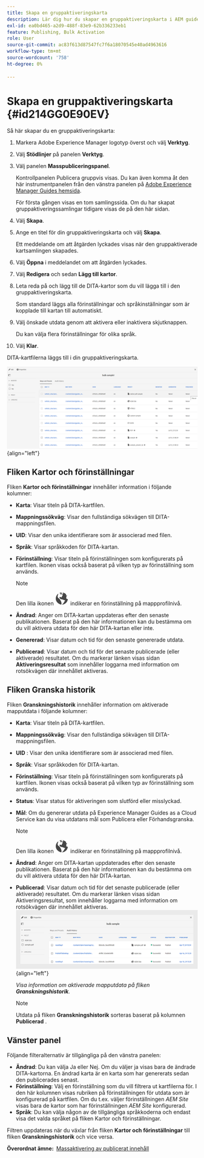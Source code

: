 ```yaml
---
title: Skapa en gruppaktiveringskarta
description: Lär dig hur du skapar en gruppaktiveringskarta i AEM guides.
exl-id: ea0bd465-a2d9-488f-83e9-62b336233eb1
feature: Publishing, Bulk Activation
role: User
source-git-commit: ac83f613d87547fc7f6a18070545e40ad4963616
workflow-type: tm+mt
source-wordcount: '758'
ht-degree: 0%

---
```


# Skapa en gruppaktiveringskarta {#id214GG0E90EV}

Så här skapar du en gruppaktiveringskarta:

1. Markera Adobe Experience Manager logotyp överst och välj **Verktyg**.

1. Välj **Stödlinjer** på panelen **Verktyg**.

1. Välj panelen **Masspubliceringspanel**.

   Kontrollpanelen Publicera gruppvis visas. Du kan även komma åt den här instrumentpanelen från den vänstra panelen på [Adobe Experience Manager Guides hemsida](intro-home-page.md).

   För första gången visas en tom samlingssida. Om du har skapat gruppaktiveringssamlingar tidigare visas de på den här sidan.


1. Välj **Skapa**.

1. Ange en titel för din gruppaktiveringskarta och välj **Skapa**.

   Ett meddelande om att åtgärden lyckades visas när den gruppaktiverade kartsamlingen skapades.

1. Välj **Öppna** i meddelandet om att åtgärden lyckades.

1. Välj **Redigera** och sedan **Lägg till kartor**.

1. Leta reda på och lägg till de DITA-kartor som du vill lägga till i den gruppaktiveringskarta.

   Som standard läggs alla förinställningar och språkinställningar som är kopplade till kartan till automatiskt.

1. Välj önskade utdata genom att aktivera eller inaktivera skjutknappen.

   Du kan välja flera förinställningar för olika språk.

1. Välj **Klar**.

DITA-kartfilerna läggs till i din gruppaktiveringskarta.

![&#x200B; skapade massaktiveringssamlingen &#x200B;](images/bulk-activation-collection-created.png){align="left"}

## Fliken Kartor och förinställningar

Fliken **Kartor och förinställningar** innehåller information i följande kolumner:

- **Karta**: Visar titeln på DITA-kartfilen.
- **Mappningssökväg**: Visar den fullständiga sökvägen till DITA-mappningsfilen.

- **UID**: Visar den unika identifierare som är associerad med filen.

- **Språk**: Visar språkkoden för DITA-kartan.
- **Förinställning**: Visar titeln på förinställningen som konfigurerats på kartfilen. Ikonen visas också baserat på vilken typ av förinställning som används.

  >[!NOTE]
  >
  > Den lilla ikonen ![](images/global-preset-icon.svg) indikerar en förinställning på mappprofilnivå.

- **Ändrad**: Anger om DITA-kartan uppdateras efter den senaste publikationen. Baserat på den här informationen kan du bestämma om du vill aktivera utdata för den här DITA-kartan eller inte.
- **Genererad**: Visar datum och tid för den senaste genererade utdata.
- **Publicerad**: Visar datum och tid för det senaste publicerade (eller aktiverade) resultatet. Om du markerar länken visas sidan **Aktiveringsresultat** som innehåller loggarna med information om rotsökvägen där innehållet aktiveras.

## Fliken Granska historik

Fliken **Granskningshistorik** innehåller information om aktiverade mapputdata i följande kolumner:
- **Karta**: Visar titeln på DITA-kartfilen.
- **Mappningssökväg**: Visar den fullständiga sökvägen till DITA-mappningsfilen.
- **UID** : Visar den unika identifierare som är associerad med filen.
- **Språk**: Visar språkkoden för DITA-kartan.
- **Förinställning**: Visar titeln på förinställningen som konfigurerats på kartfilen. Ikonen visas också baserat på vilken typ av förinställning som används.
- **Status**: Visar status för aktiveringen som slutförd eller misslyckad.
- **Mål**: Om du genererar utdata på Experience Manager Guides as a Cloud Service kan du visa utdatans mål som Publicera eller Förhandsgranska.

  >[!NOTE]
  >
  > Den lilla ikonen ![](images/global-preset-icon.svg) indikerar en förinställning på mappprofilnivå.

- **Ändrad**: Anger om DITA-kartan uppdaterades efter den senaste publikationen. Baserat på den här informationen kan du bestämma om du vill aktivera utdata för den här DITA-kartan.
- **Publicerad**: Visar datum och tid för det senaste publicerade (eller aktiverade) resultatet. Om du markerar länken visas sidan Aktiveringsresultat, som innehåller loggarna med information om rotsökvägen där innehållet aktiveras.
  ![&#x200B; skapade en samlingens granskningshistorik för gruppaktivering &#x200B;](images/bulk-collection-audit-history.png){align="left"}

  *Visa information om aktiverade mapputdata på fliken **Granskningshistorik**.*


  >[!NOTE]
  >
  > Utdata på fliken **Granskningshistorik** sorteras baserat på kolumnen **Publicerad** .



## Vänster panel

Följande filteralternativ är tillgängliga på den vänstra panelen:

- **Ändrad**: Du kan välja Ja eller Nej. Om du väljer ja visas bara de ändrade DITA-kartorna. En ändrad karta är en karta som har genererats sedan den publicerades senast.
- **Förinställning**: Välj en förinställning som du vill filtrera ut kartfilerna för. I den här kolumnen visas rubriken på förinställningen för utdata som är konfigurerad på kartfilen. Om du t.ex. väljer förinställningen *AEM Site* visas bara de kartor som har förinställningen *AEM Site* konfigurerad.
- **Språk**: Du kan välja någon av de tillgängliga språkkoderna och endast visa det valda språket på fliken Kartor och förinställningar.

Filtren uppdateras när du växlar från fliken **Kartor och förinställningar** till fliken **Granskningshistorik** och vice versa.

**Överordnat ämne: &#x200B;** [Massaktivering av publicerat innehåll](conf-bulk-activation.md)
